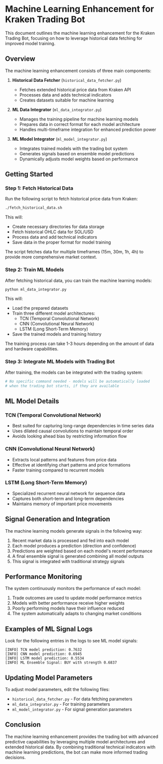 # Machine Learning Enhancement for Kraken Trading Bot

This document outlines the machine learning enhancement for the Kraken Trading Bot, focusing on how to leverage historical data fetching for improved model training.

## Overview

The machine learning enhancement consists of three main components:

1. **Historical Data Fetcher** (`historical_data_fetcher.py`)
   - Fetches extended historical price data from Kraken API
   - Processes data and adds technical indicators
   - Creates datasets suitable for machine learning

2. **ML Data Integrator** (`ml_data_integrator.py`)
   - Manages the training pipeline for machine learning models
   - Prepares data in correct format for each model architecture
   - Handles multi-timeframe integration for enhanced prediction power

3. **ML Model Integrator** (`ml_model_integrator.py`)
   - Integrates trained models with the trading bot system
   - Generates signals based on ensemble model predictions
   - Dynamically adjusts model weights based on performance

## Getting Started

### Step 1: Fetch Historical Data

Run the following script to fetch historical price data from Kraken:

```bash
./fetch_historical_data.sh
```

This will:
- Create necessary directories for data storage
- Fetch historical OHLC data for SOL/USD
- Process data and add technical indicators
- Save data in the proper format for model training

The script fetches data for multiple timeframes (15m, 30m, 1h, 4h) to provide more comprehensive market context.

### Step 2: Train ML Models

After fetching historical data, you can train the machine learning models:

```bash
python ml_data_integrator.py
```

This will:
- Load the prepared datasets
- Train three different model architectures:
  - TCN (Temporal Convolutional Network)
  - CNN (Convolutional Neural Network)
  - LSTM (Long Short-Term Memory)
- Save the trained models and training history

The training process can take 1-3 hours depending on the amount of data and hardware capabilities.

### Step 3: Integrate ML Models with Trading Bot

After training, the models can be integrated with the trading system:

```bash
# No specific command needed - models will be automatically loaded
# when the trading bot starts, if they are available
```

## ML Model Details

### TCN (Temporal Convolutional Network)
- Best suited for capturing long-range dependencies in time series data
- Uses dilated causal convolutions to maintain temporal order
- Avoids looking ahead bias by restricting information flow

### CNN (Convolutional Neural Network)
- Extracts local patterns and features from price data
- Effective at identifying chart patterns and price formations
- Faster training compared to recurrent models

### LSTM (Long Short-Term Memory)
- Specialized recurrent neural network for sequence data
- Captures both short-term and long-term dependencies
- Maintains memory of important price movements

## Signal Generation and Integration

The machine learning models generate signals in the following way:

1. Recent market data is processed and fed into each model
2. Each model produces a prediction (direction and confidence)
3. Predictions are weighted based on each model's recent performance
4. A final ensemble signal is generated combining all model outputs
5. This signal is integrated with traditional strategy signals

## Performance Monitoring

The system continuously monitors the performance of each model:

1. Trade outcomes are used to update model performance metrics
2. Models with better performance receive higher weights
3. Poorly performing models have their influence reduced
4. The system automatically adapts to changing market conditions

## Examples of ML Signal Logs

Look for the following entries in the logs to see ML model signals:

```
[INFO] TCN model prediction: 0.7632
[INFO] CNN model prediction: 0.6945
[INFO] LSTM model prediction: 0.5534
[INFO] ML Ensemble Signal: BUY with strength 0.6837
```

## Updating Model Parameters

To adjust model parameters, edit the following files:

- `historical_data_fetcher.py` - For data fetching parameters
- `ml_data_integrator.py` - For training parameters
- `ml_model_integrator.py` - For signal generation parameters

## Conclusion

The machine learning enhancement provides the trading bot with advanced predictive capabilities by leveraging multiple model architectures and extended historical data. By combining traditional technical indicators with machine learning predictions, the bot can make more informed trading decisions.